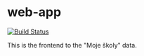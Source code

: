 # web-app
[![Build Status](https://travis-ci.org/nase-skoly/web-app.svg?branch=master)](https://travis-ci.org/nase-skoly/web-app)

This is the frontend to the "Moje školy" data.
